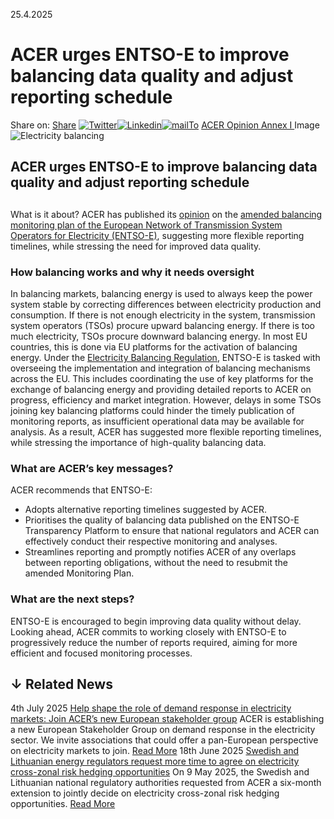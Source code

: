 25.4.2025
# ACER urges ENTSO-E to improve balancing data quality and adjust reporting schedule
Share on: [Share](https://www.addtoany.com/share#url=https%3A%2F%2Fwww.acer.europa.eu%2Fnews%2Facer-urges-entso-e-improve-balancing-data-quality-and-adjust-reporting-schedule&title=ACER%20urges%20ENTSO-E%20to%20improve%20balancing%20data%20quality%20and%20adjust%20reporting%20schedule)
[![Twitter](https://www.acer.europa.eu/sites/default/files/bluesky.svg)](https://www.acer.europa.eu/#bluesky)[![Linkedin](https://www.acer.europa.eu/sites/default/files/linkedin.svg)](https://www.acer.europa.eu/#linkedin)[![mailTo](https://www.acer.europa.eu/sites/default/files/copy-url.png)](https://www.acer.europa.eu/#copy_link)
[ACER Opinion ](https://www.acer.europa.eu/sites/default/files/documents/Official_documents/Acts_of_the_Agency/Opinions/Opinions/ACER-Opinion-03-2025-first-amendment-ENTSO-E-monitoring-plan.pdf)
[Annex I ](https://www.acer.europa.eu/sites/default/files/documents/Official_documents/Acts_of_the_Agency/Opinions/Opinions%20Annexes/ACER-Opinion-03-2025-Annex-I.pdf)
Image
![Electricity balancing](https://www.acer.europa.eu/sites/default/files/styles/main_images_news_and_pages_little_/public/2025-04/Opinion-03-2025.jpg?itok=YFZ0v4ZN)
## ACER urges ENTSO-E to improve balancing data quality and adjust reporting schedule
## 
What is it about?
ACER has published its [opinion](https://www.acer.europa.eu/sites/default/files/documents/Official_documents/Acts_of_the_Agency/Opinions/Opinions/ACER-Opinion-03-2025-first-amendment-ENTSO-E-monitoring-plan.pdf) on the [amended balancing monitoring plan of the European Network of Transmission System Operators for Electricity (ENTSO-E)](https://www.acer.europa.eu/sites/default/files/documents/Official_documents/Acts_of_the_Agency/Opinions/Opinions%20Annexes/ACER-Opinion-03-2025-Annex-I.pdf), suggesting more flexible reporting timelines, while stressing the need for improved data quality. 
### **How balancing works and why it needs oversight**
In balancing markets, balancing energy is used to always keep the power system stable by correcting differences between electricity production and consumption. If there is not enough electricity in the system, transmission system operators (TSOs) procure upward balancing energy. If there is too much electricity, TSOs procure downward balancing energy. In most EU countries, this is done via EU platforms for the activation of balancing energy. 
Under the [Electricity Balancing Regulation](https://eur-lex.europa.eu/eli/reg/2017/2195/oj/eng), ENTSO-E is tasked with overseeing the implementation and integration of balancing mechanisms across the EU. This includes coordinating the use of key platforms for the exchange of balancing energy and providing detailed reports to ACER on progress, efficiency and market integration.
However, delays in some TSOs joining key balancing platforms could hinder the timely publication of monitoring reports, as insufficient operational data may be available for analysis. As a result, ACER has suggested more flexible reporting timelines, while stressing the importance of high-quality balancing data. 
### **What are ACER’s key messages?**
ACER recommends that ENTSO-E:
  * Adopts alternative reporting timelines suggested by ACER.
  * Prioritises the quality of balancing data published on the ENTSO-E Transparency Platform to ensure that national regulators and ACER can effectively conduct their respective monitoring and analyses. 
  * Streamlines reporting and promptly notifies ACER of any overlaps between reporting obligations, without the need to resubmit the amended Monitoring Plan. 


### **What are the next steps?**
ENTSO-E is encouraged to begin improving data quality without delay.
Looking ahead, ACER commits to working closely with ENTSO-E to progressively reduce the number of reports required, aiming for more efficient and focused monitoring processes. 
## ↓ Related News
4th July 2025 
[Help shape the role of demand response in electricity markets: Join ACER’s new European stakeholder group](https://www.acer.europa.eu/news/help-shape-role-demand-response-electricity-markets-join-acers-new-european-stakeholder-group)
ACER is establishing a new European Stakeholder Group on demand response in the electricity sector. We invite associations that could offer a pan-European perspective on electricity markets to join. 
[Read More](https://www.acer.europa.eu/news/help-shape-role-demand-response-electricity-markets-join-acers-new-european-stakeholder-group)
18th June 2025 
[Swedish and Lithuanian energy regulators request more time to agree on electricity cross-zonal risk hedging opportunities](https://www.acer.europa.eu/news/swedish-and-lithuanian-energy-regulators-request-more-time-agree-electricity-cross-zonal-risk-hedging-opportunities)
On 9 May 2025, the Swedish and Lithuanian national regulatory authorities requested from ACER a six-month extension to jointly decide on electricity cross-zonal risk hedging opportunities. 
[Read More](https://www.acer.europa.eu/news/swedish-and-lithuanian-energy-regulators-request-more-time-agree-electricity-cross-zonal-risk-hedging-opportunities)
[](https://www.acer.europa.eu/news/acer-urges-entso-e-improve-balancing-data-quality-and-adjust-reporting-schedule)
